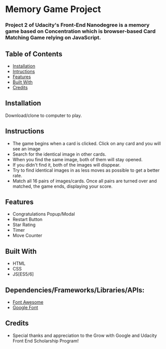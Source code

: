 # Memory Game Project

### Project 2 of Udacity's Front-End Nanodegree is a memory game based on Concentration which is browser-based Card Matching     Game relying on JavaScript. 

## Table of Contents

* [Installation](#installation)
* [Intructions](#instructions)
* [Features](#features)
* [Built With](builtwith)
* [Credits](#credits)


## Installation
Download/clone to computer to play.

## Instructions

- The game begins when a card is clicked. Click on any card and you will see an image
- Search for the identical image in other cards.
- When you find the same image, both of them will stay opened.
- If you didn't find it, both of the images will disppear.
- Try to find identical images in as less moves as possible to get a better rate.
- Match all 16 pairs of images/cards.  Once all pairs are turned over and matched, the game ends, displaying your score.

## Features

- Congratulations Popup/Modal
- Restart Button
- Star Rating
- Timer
- Move Counter

## Built With

- HTML
- CSS
- JS[ES5/6]

## Dependencies/Frameworks/Libraries/APIs:
- [Font Awesome](https://fontawesome.com/) 
- [Google Font](https://fonts.google.com/)

## Credits
- Special thanks and appreciation to the Grow with Google and Udacity Front End Scholarship Program!




